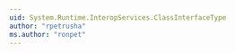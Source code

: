 ```yaml
---
uid: System.Runtime.InteropServices.ClassInterfaceType
author: "rpetrusha"
ms.author: "ronpet"
---
```

